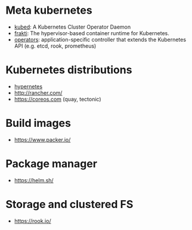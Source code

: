 # Meta kubernetes

* [kubed](https://github.com/appscode/kubed): A Kubernetes Cluster Operator 
  Daemon 
* [frakti](https://github.com/kubernetes/frakti): The hypervisor-based 
  container runtime for Kubernetes.
* [operators](https://coreos.com/operators): application-specific controller 
  that extends the Kubernetes API (e.g. etcd, rook, prometheus)

# Kubernetes distributions

* [hypernetes](https://github.com/hyperhq/hypernetes)
* http://rancher.com/
* https://coreos.com (quay, tectonic)

# Build images

* https://www.packer.io/

# Package manager

* https://helm.sh/

# Storage and clustered FS

* https://rook.io/
